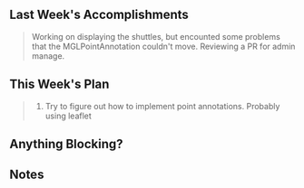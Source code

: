 ## Last Week's Accomplishments
> Working on displaying the shuttles, but encounted some problems that the MGLPointAnnotation couldn't move. 
> Reviewing a PR for admin manage. 

## This Week's Plan
> 1. Try to figure out how to implement point annotations. Probably using leaflet

## Anything Blocking?

## Notes
